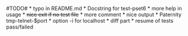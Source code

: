#TODO#
    * typo in README.md
    * Docstring for test-pset6
    * more help in usage
    * ~~nice exit if no test file~~
    * more comment
    * nice output
    * Paternity tmp-telnet-$port
    * option -i for localhost
    * diff part
    * resume of tests pass/failed
